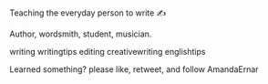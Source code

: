Teaching the everyday person to write ✍️

Author, wordsmith, student, musician.

writing writingtips editing creativewriting englishtips

Learned something? please like, retweet, and follow
AmandaErnar
